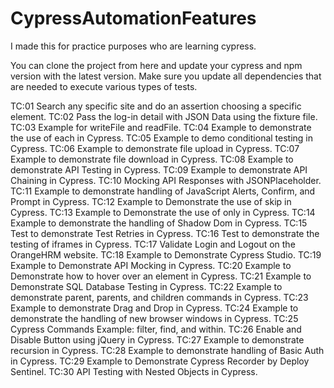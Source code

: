 # CypressAutomationFeatures
I made this for practice purposes who are learning cypress.

You can clone the project from here and update your cypress and npm version with the latest version.
Make sure you update all dependencies that are needed to execute various types of tests.

TC:01 Search any specific site and do an assertion choosing a specific element.
TC:02 Pass the log-in detail with JSON Data using the fixture file.
TC:03 Example for writeFile and readFile.
TC:04 Example to demonstrate the use of each in Cypress.
TC:05 Example to demo conditional testing in Cypress.
TC:06 Example to demonstrate file upload in Cypress.
TC:07 Example to demonstrate file download in Cypress.
TC:08 Example to demonstrate API Testing in Cypress.
TC:09 Example to demonstrate API Chaining in Cypress.
TC:10 Mocking API Responses with JSONPlaceholder.
TC:11 Example to demonstrate handling of JavaScript Alerts, Confirm, and Prompt in Cypress.
TC:12 Example to Demonstrate the use of skip in Cypress.
TC:13 Example to Demonstrate the use of only in Cypress.
TC:14 Example to demonstrate the handling of Shadow Dom in Cypress.
TC:15 Test to demonstrate Test Retries in Cypress.
TC:16 Test to demonstrate the testing of iframes in Cypress.
TC:17 Validate Login and Logout on the OrangeHRM website.
TC:18 Example to Demonstrate Cypress Studio.
TC:19 Example to Demonstrate API Mocking in Cypress.
TC:20 Example to Demonstrate how to hover over an element in Cypress.
TC:21 Example to Demonstrate SQL Database Testing in Cypress.
TC:22 Example to demonstrate parent, parents, and children commands in Cypress.
TC:23 Example to demonstrate Drag and Drop in Cypress.
TC:24 Example to demonstrate the handling of new browser windows in Cypress.
TC:25 Cypress Commands Example: filter, find, and within.
TC:26 Enable and Disable Button using jQuery in Cypress.
TC:27 Example to demonstrate recursion in Cypress.
TC:28 Example to demonstrate handling of Basic Auth in Cypress.
TC:29 Example to Demonstrate Cypress Recorder by Deploy Sentinel.
TC:30 API Testing with Nested Objects in Cypress.



